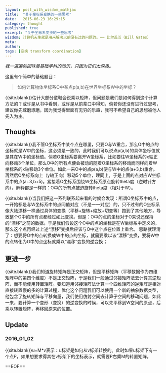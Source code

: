 ```yaml
---
layout: post_with_wisdom_mathjax
title:  "关于坐标系变换的一些思考"
date:   2015-06-23 16:29:15
category: thought
published: true
excerpt: "关于坐标系变换的一些思考"
wisdom: 计算机天生就是用来解决以前没有过的问题的。—— 比尔盖茨（Bill Gates）
meta: 
author: 
tags: [变换 transform coordination]
---
```


*我一遍遍的回味着基础学科的知识，只因为它们太深奥。*

这里有个简单的基础题目：

>如何计算物体坐标系O中某点p(a,b)在世界坐标系W中的坐标？

{{site.blank}}估计大部分童鞋会说乘以矩阵，但问题是我们是如何得到这个计算方法的？或许是从书中看到，或许是从前辈口中得知，倘若你还没有进行过思考，建议你先琢磨琢磨，因为我觉得里面有无穷的乐趣，我可不希望自己的思想被他人先入为主。

## Thoughts
{{site.blank}}我不管O坐标系中某个点在哪里，只要O与W重合，那么O中的点的坐标就是W中的坐标，这必须是一致的，此时我们可以说点p(a,b)的具体坐标值就是其在W中的坐标值。倘若O坐标系要离开W坐标系，比如要往W坐标系的x轴正向移动3个单位，那么O中的所有点便会被动的随着O坐标系的移动而同样向着W坐标系的x轴移动3个单位。如此一来O中的点p(a,b)便与W中的点(a+3,b)重合。再然后O坐标系向上（y轴正向）移动5个单位，理同上，于是上面的点对应W坐标系中的点(a+3,b+5)。紧接着O坐标系围绕Ｗ坐标系原点旋转theta度（逆时针方向），解释都是一样的：O中的所有点被迫旋转theta度（相对于W）。

{{site.blank}}当我们把这一系列联系起来看的时候会发现：所谓O坐标系中的点，一开始都是与W坐标系中的点同值对应（不是一一对应）的，只不过有的O坐标系像大陆漂移一样通过具体的变换（平移+旋转+缩放+切变等）跑到了其他地方，导致整个O中的所有点都经过如此变换。但是：O中的点的坐标对于O来说还保持的“漂移”之前的数据。于是我们假设这个O中的点的坐标是在W坐标系中定义的，那么这个点再经过上述“漂移”变换后应该与O中这个点在位置上重合。
思路就理清了：想要将O中的点转换成W中的点的坐标，就需要乘以该“漂移”变换，要将W中的点转化为O中的点坐标就乘以“漂移”变换的逆变换；

## 更进一步
{{site.blank}}我们知道旋转矩阵是正交矩阵，但是平移矩阵（平移数据作为四维矩阵中的第四个维度）不是正交矩阵，于是我们一般通过邻接矩阵法去计算其逆矩阵，而不能使用转置矩阵。要知道用邻接矩阵法计算一个四维矩阵的逆矩阵是相对直接转置慢的多的计算过程，优化这个问题我们可以使用一个新的抽象数据类型，他包含了旋转矩阵与平移向量，我们使用仿射空间去计算子空间的移动问题，如此一来，要计算一个变形（变换）的逆变换的时候，可以先平移到W空间的原点，后乘以转置矩阵，再移回原来的位置。 

## Update

### 2016_01_02
{{site.blank}}u=M\*v表示：u标架是如何从v标架转换的。此时如果u标架下有一个点P，如果想要求得其在v标架下的坐标表示，就需要P右乘M的转置矩阵。

==EOF==











